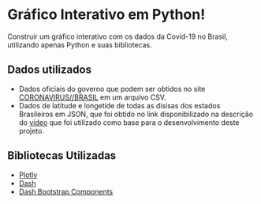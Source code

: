 # Gráfico Interativo em Python!

Construir um gráfico interativo com os dados da Covid-19 no Brasil, utilizando apenas Python e suas bibliotecas.

## Dados utilizados

- Dados oficiais do governo que podem ser obtidos no site [CORONAVIRUS//BRASIL](https://covid.saude.gov.br) em um arquivo CSV.
- Dados de latitude e longetide de todas as disisas dos estados Brasileiros em JSON, que foi obtido no link disponibilizado na descrição do [vídeo](https://www.youtube.com/watch?v=LPvchXRbstA&t=137s) que foi utilizado como base para o desenvolvimento deste projeto.

## Bibliotecas Utilizadas
- [Plotly](https://plotly.com/)
- [Dash](https://plotly.com/dash/)
- [Dash Bootstrap Components](https://dash-bootstrap-components.opensource.faculty.ai/)
